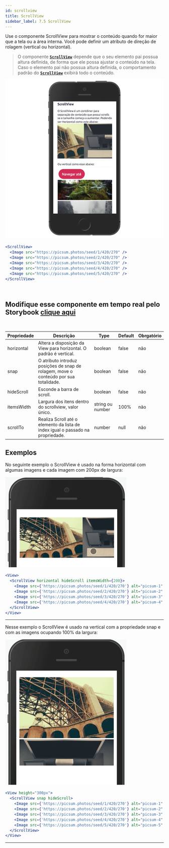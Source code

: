 ```yaml
---
id: scrollview
title: ScrollView
sidebar_label: 7.5 ScrollView
---
```


Use o componente ScrollView para mostrar o conteúdo quando for maior que a tela ou a área interna.
Você pode definir um atributo de direção de rolagem (vertical ou horizontal).

> O componente [**`ScrollView`**]() depende que o seu elemento pai possua altura definida, de forma que ele possa ajustar o conteúdo na tela. Caso o elemento pai não possua altura definida, o comportamento padrão do [**`ScrollView`**]() exibirá todo o conteúdo.

![ScrollView](assets/images_components/v2.0.0/scrollView.png)

```jsx harmony
<ScrollView>
  <Image src="https://picsum.photos/seed/1/420/270" />
  <Image src="https://picsum.photos/seed/2/420/270" />
  <Image src="https://picsum.photos/seed/3/420/270" />
  <Image src="https://picsum.photos/seed/4/420/270" />
  <Image src="https://picsum.photos/seed/5/420/270" />
</ScrollView>
```

<br>

## Modifique esse componente em tempo real pelo Storybook [clique aqui](https://ame-miniapp-components.calindra.com.br/storybook/?path=/story/organiza%C3%A7%C3%A3o-scrollview--basic)

<br>

| Propriedade | Descrição                                                                            | Type             | Default | Obrgatório |
| ----------- | ------------------------------------------------------------------------------------ | ---------------- | ------- | ---------- |
| horizontal  | Altera a disposição da View para horizontal. O padrão é vertical.                    | boolean          | false   | não        |
| snap        | O atributo introduz posições de snap de rolagem, move o conteúdo por sua totalidade. | boolean          | false   | não        |
| hideScroll  | Esconde a barra de scroll.                                                           | boolean          | false   | não        |
| itemsWidth  | Largura dos itens dentro do scrollview, valor único.                                 | string ou number | 100%    | não        |
| scrollTo    | Realiza Scroll até o elemento da lista de index igual o passado na propriedade.      | number           | null    | não        |

## Exemplos

No seguinte exemplo o ScrollView é usado na forma horizontal com algumas imagens e cada imagem com 200px de largura:

![ScrollView](assets/images_components/v2.19.0/scrollview_ex1.gif)

```jsx harmony
<View>
  <ScrollView horizontal hideScroll itemsWidth={200}>
    <Image src={'https://picsum.photos/seed/1/420/270'} alt="picsum-1" />
    <Image src={'https://picsum.photos/seed/2/420/270'} alt="picsum-2" />
    <Image src={'https://picsum.photos/seed/3/420/270'} alt="picsum-3" />
    <Image src={'https://picsum.photos/seed/4/420/270'} alt="picsum-4" />
  </ScrollView>
</View>
```

---

Nesse exemplo o ScrollView é usado na vertical com a propriedade snap e com as imagens ocupando 100% da largura:

![ScrollView](assets/images_components/v2.19.0/scrollview_ex2.gif)

```jsx
<View height="300px">
  <ScrollView snap hideScroll>
    <Image src={'https://picsum.photos/seed/1/420/270'} alt="picsum-1" />
    <Image src={'https://picsum.photos/seed/2/420/270'} alt="picsum-2" />
    <Image src={'https://picsum.photos/seed/3/420/270'} alt="picsum-3" />
    <Image src={'https://picsum.photos/seed/4/420/270'} alt="picsum-4" />
    <Image src={'https://picsum.photos/seed/5/420/270'} alt="picsum-5" />
  </ScrollView>
</View>
```

---
